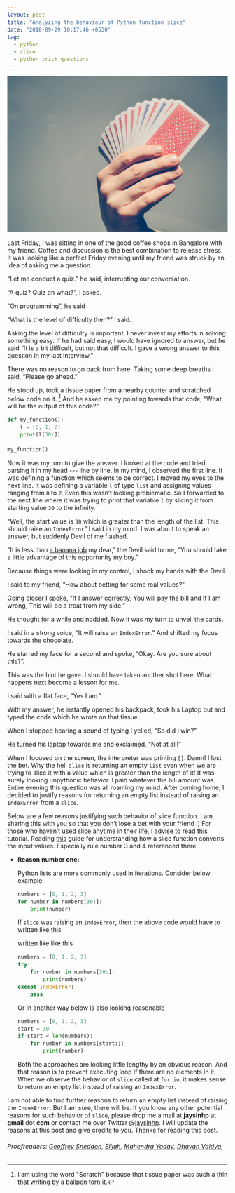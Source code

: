 ```yaml
---
layout: post
title: "Analyzing the behaviour of Python function slice"
date: "2018-09-29 10:17:46 +0530"
tag:
  - python
  - slice
  - python trick questions
---
```



![Title Image](/assets/images/python_slice_function/title_image.jpg)

Last Friday, I was sitting in one of the good coffee shops in Bangalore with my
friend. Coffee and discussion is the best combination to release stress. It was
looking like a perfect Friday evening until my friend was struck by an idea of
asking me a question.

“Let me conduct a quiz.” he said, interrupting our conversation.

“A quiz? Quiz on what?”, I asked.

“On programming”, he said

“What is the level of difficulty then?” I said.

Asking the level of difficulty is important. I never invest my efforts in
solving something easy. If he had said easy, I would have ignored to answer, but
he said “It is a bit difficult, but not that difficult. I gave a wrong answer to
this question in my last interview.”

There was no reason to go back from here. Taking some deep breaths I said,
“Please go ahead.”

He stood up, took a tissue paper from a nearby counter and scratched below code
on it. [^1] And he asked me by pointing towards that code, “What will be the output
of this code?”

```python
def my_function():
    l = [0, 1, 2]
    print(l[30:])

my_function()
```

Now it was my turn to give the answer. I looked at the code and tried parsing it
in my head --- line by line. In my mind, I observed the first line. It was
defining a function which seems to be correct. I moved my eyes to the next line.
It was defining a variable `l` of type `list` and assigning values ranging from
`0` to `2`.  Even this wasn’t looking problematic. So I forwarded to the next
line where it was trying to print that variable `l` by slicing it from starting
value `30` to the infinity.

“Well, the start value is `30` which is greater than the length of the list.
This should raise an `IndexError`” I said in my mind. I was about to speak an
answer, but suddenly Devil of me flashed.

“It is less than [a banana job][4] my dear,” the Devil said to me, “You should
take a little advantage of this opportunity my boy.”

Because things were looking in my control, I shook my hands with the Devil.

I said to my friend, “How about betting for some real values?”

Going closer I spoke, “If I answer correctly, You will pay the bill and If I am
wrong, This will be a treat from my side.”

He thought for a while and nodded. Now it was my turn to unveil the cards.

I said in a strong voice, “It will raise an `IndexError`.” And shifted my focus
towards the chocolate.

He starred my face for a second and spoke, “Okay. Are you sure about this?”.

This was the hint he gave. I should have taken another shot here.  What happens
next become a lesson for me.

I said with a flat face, “Yes I am.”

With my answer, he instantly opened his backpack, took his Laptop out and typed
the code which he wrote on that tissue.

When I stopped hearing a sound of typing I yelled, “So did I win?”

He turned his laptop towards me and exclaimed, “Not at all!”

When I focused on the screen, the interpreter was printing `[]`. Damn! I lost
the bet.  Why the hell `slice` is returning an empty `list` even when we are
trying to slice it with a value which is greater than the length of it! It was
surely looking unpythonic behavior. I paid whatever the bill amount was. Entire
evening this question was all roaming my mind. After coming home, I decided to
justify reasons for returning an empty list instead of raising an `IndexError`
from a `slice`.

Below are a few reasons justifying such behavior of slice function. I am sharing
this with you so that you don’t lose a bet with your friend :) For those who
haven’t used slice anytime in their life, I advise to read [this][1] tutorial.
Reading [this][2] guide for understanding how a slice function converts the
input values. Especially rule number 3 and 4 referenced there.

* **Reason number one:**

  Python lists are more commonly used in iterations. Consider below example:

  ```python
  numbers = [0, 1, 2, 3]
  for number in numbers[30:]:
      print(number)
  ```

  If `slice` was raising an `IndexError`, then the above code would have to
  written like this

  written like like this

  ```python
  numbers = [0, 1, 2, 3]
  try:
      for number in numbers[30:]:
          print(numbers)
  except IndexError:
      pass
  ```

  Or in another way below is also looking reasonable

  ```python
  numbers = [0, 1, 2, 3]
  start = 30
  if start < len(numbers):
      for number in numbers[start:]:
          print(number)
  ```

  Both the approaches are looking little lengthy by an obvious reason. And that
  reason is to prevent executing loop if there are no elements in it.  When we
  observe the behavior of `slice` called at `for in`, it makes sense to return
  an empty list instead of raising an `IndexError`.

I am not able to find further reasons to return an empty list instead of raising
the `IndexError`. But I am sure, there will be. If you know any other potential
reasons for such behavior of `slice`, please drop me a mail at **jaysinhp** at
**gmail** dot **com** or contact me over Twitter [@jaysinhp][3].  I will update
the reasons at this post and give credits to you. Thanks for reading this post.


###### Proofreaders: [Geoffrey Sneddon](https://github.com/gsnedders), [Elijah](https://mailto:thyarmageddon@gmail.com), [Mahendra Yadav](mailto:mahendra.k12@gmail.com), [Dhavan Vaidya](http://codingquark.com/),

[1]: https://docs.python.org/3.7/tutorial/introduction.html#lists
[2]: https://docs.python.org/3.7/library/stdtypes.html#sequence-types-list-tuple-range
[3]: https://twitter.com/jaysinhp
[4]: http://catb.org/jargon/html/O/one-banana-problem.html

[^1]: I am using the word "Scratch" because that tissue paper was such a thin that writing by a ballpen torn it.
